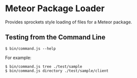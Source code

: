 # Meteor Package Loader

Provides sprockets style loading of files for a Meteor package.


## Testing from the Command Line

    $ bin/command.js --help

For example:

    $ bin/command.js tree ./test/sample
    $ bin/command.js directory ./test/sample/client

